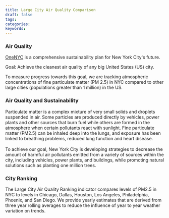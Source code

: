 ```yaml
---
title: Large City Air Quality Comparison
draft: false
tags: 
categories: 
keywords: 
---
```

<h3>Air Quality</h3>
<p><a href="http://www1.nyc.gov/html/onenyc/index.html" target="_blank">OneNYC</a> is a comprehensive sustainability plan for New York City's future.</p>
<p>Goal: Achieve the cleanest air quality of any big United States (US) city.</p>
<p>To measure progress towards this goal, we are tracking atmospheric concentrations of fine particulate matter (PM 2.5) in NYC compared to other large cities (populations greater than 1 million) in the US.</p>
<h3>Air Quality and Sustainability</h3>
<p>Particulate matter is a complex mixture of very small solids and droplets suspended in air. Some particles are produced directly by vehicles, power plants and other sources that burn fuel while others are formed in the atmosphere when certain pollutants react with sunlight. Fine particulate matter (PM2.5) can be inhaled deep into the lungs, and exposure has been linked to breathing problems, reduced lung function and heart disease. <br /><br /> To achieve our goal, New York City is developing strategies to decrease the amount of harmful air pollutants emitted from a variety of sources within the city, including vehicles, power plants, and buildings, while promoting natural solutions such as planting one million trees.</p>
<h3>City Ranking</h3>
<p>The Large City Air Quality Ranking indicator compares levels of PM2.5 in NYC to levels in Chicago, Dallas, Houston, Los Angeles, Philadelphia, Phoenix, and San Diego. We provide yearly estimates that are derived from three year rolling averages to reduce the influence of year to year weather variation on trends.</p>
